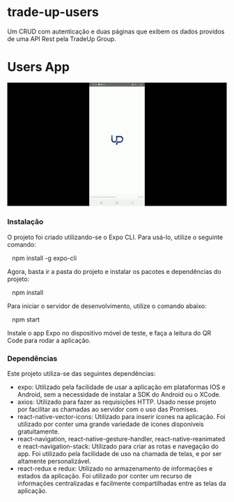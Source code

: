 # trade-up-users
Um CRUD com autenticação e duas páginas que exibem os dados providos de uma API Rest pela TradeUp Group.

# Users App

![Demonstração de uso do App](app.gif)

### Instalação

O projeto foi criado utilizando-se o Expo CLI. Para usá-lo, utilize o seguinte comando:

`` ``
npm install -g expo-cli
`` ``

Agora, basta ir a pasta do projeto e instalar os pacotes e dependências do projeto:

`` ``
npm install
`` ``

Para iniciar o servidor de desenvolvimento, utilize o comando abaixo:

`` ``
npm start
`` ``

Instale o app Expo no dispositivo móvel de teste, e faça a leitura do QR Code para rodar a aplicação.

### Dependências

Este projeto utiliza-se das seguintes dependências:

- expo: Utilizado pela facilidade de usar a aplicação em plataformas IOS e Android, sem a necessidade de instalar a SDK do Android ou o XCode.
- axios: Utilizado para fazer as requisições HTTP. Usado nesse projeto por facilitar as chamadas ao servidor com o uso das Promises.
- react-native-vector-icons: Utilizado para inserir ícones na aplicação. Foi utilizado por conter uma grande variedade de ícones disponíveis gratuitamente.
- react-navigation, react-native-gesture-handler, react-native-reanimated e react-navigation-stack: Utilizado para criar as rotas e navegação do app. Foi utilizado pela facilidade de uso na chamada de telas, e por ser altamente personalizável.
- react-redux e redux: Utilizado no armazenamento de informações e estados da aplicação. Foi utilizado por conter um recurso de informações centralizadas e facilmente compartilhadas entre as telas da aplicação.